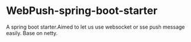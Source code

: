 # WebPush-spring-boot-starter
 A spring boot starter.Aimed to let us use websocket or sse push message easily. Base on netty.
